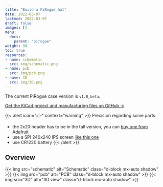 ```yaml
---
title: "Build a PiRogue hat"
date: 2022-03-07
lastmod: 2022-03-07
draft: false
images: []
menu:
  docs:
    parent: "pirogue"
weight: 30
toc: true
resources:
- name: schematic
  src: img/schematic.png
- name: pcb
  src: img/pcb.png
- name: 3D
  src: img/3D.png
---
```


The current PiRogue case version is `v1.0_beta`. 

[Get the KiCad project and manufacturing files on GitHub  →](https://github.com/PiRogueToolSuite/pirogue-hat/tree/main/v1.0_beta)

{{< alert icon="👉" context="warning" >}}
Precision regarding some parts:
* the 2x20 header has to be in the tall version, you can [buy one from Adafruit](https://www.adafruit.com/product/1979)
* use a SPI 240x240 IPS screen [like this one](https://www.aliexpress.com/item/32858069771.html)
* use CR1220 battery
{{< /alert >}}


## Overview

{{< img src="schematic" alt="Schematic" class="d-block mx-auto shadow" >}}
{{< img src="pcb" alt="PCB" class="d-block mx-auto shadow" >}}
{{< img src="3D" alt="3D view" class="d-block mx-auto shadow" >}}